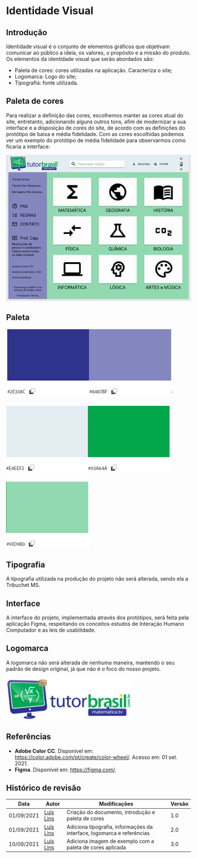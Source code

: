 # Identidade Visual

## Introdução

Identidade visual é o conjunto de elementos gráficos que objetivam comunicar ao público a ideia, os valores, o propósito e a missão do produto. Os elementos da identidade visual que serão abordados são:

- Paleta de cores: cores utilizadas na aplicação. Caracteriza o site;
- Logomarca: Logo do site;
- Tipografia: fonte utilizada.

## Paleta de cores

Para realizar a definição das cores, escolhemos manter as cores atual do site, entretanto, adicionando alguns outros tons, afim de modernizar a sua interface e a disposição de cores do site, de acordo com as definições do protótipo de baixa e média fidelidade. Com as cores escolhidas podemos ver um exemplo do protótipo de média fidelidade para observarmos como ficaria a interface:

![exemplo_paleta_aplicada](../assets/visual-identity/pallete_example.png)

## Paleta

![paleta_1](../assets/visual-identity/pallete_1.png)

![paleta_2](../assets/visual-identity/pallete_2.png)

![paleta_3](../assets/visual-identity/pallete_3.png)

## Tipografia

A tipografia utilizada na produção do projeto não será alterada, sendo ela a Tribuchet MS.

## Interface

A interface do projeto, implementada através dos protótipos, será feita pela aplicação Figma, respeitando os conceitos estudos de Interação Humano Computador e as leis de usabilidade.

## Logomarca

A logomarca não será alterada de nenhuma maneira, mantendo o seu padrão de design original, já que não é o foco do nosso projeto.

![logo](../assets/visual-identity/logo.png)

## Referências

- **Adobe Color CC**. Disponível em: https://color.adobe.com/pt/create/color-wheel/. Acesso em: 01 set. 2021.
- **Figma**. Disponível em: https://figma.com/.

## Histórico de revisão

| Data | Autor | Modificações | Versão |
| ---- | ----- | ------------ | ------ |
| 01/09/2021 | [Luís Lins](https://github.com/luisgaboardi) | Criação do documento, introdução e paleta de cores | 1.0 |
| 01/09/2021 | [Luís Lins](https://github.com/luisgaboardi) | Adiciona tipografia, informações da interface, logomarca e referências | 2.0 |
| 10/09/2021 | [Luís Lins](https://github.com/luisgaboardi) | Adiciona imagem de exemplo com a paleta de cores aplicada | 3.0 |
